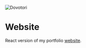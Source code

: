 ![Dovotori](./public/app/avatar.png)

# Website

React version of my portfolio [website](https://dovotori.fr.nf).
